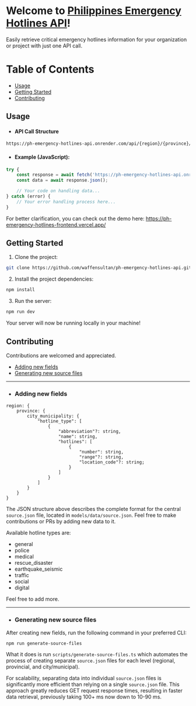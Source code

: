 # Welcome to [Philippines Emergency Hotlines API](https://github.com/waffensultan/philipppines-emergency-hotlines-api)!

Easily retrieve critical emergency hotlines information for your organization or project with just one API call.

# Table of Contents
- [Usage](#usage)
- [Getting Started](#getting-started)
- [Contributing](#contributing)

## Usage
* #### API Call Structure
```bash
https://ph-emergency-hotlines-api.onrender.com/api/{region}/{province}/{city_or_municipality}?hotline={hotline_type}
```
* #### Example (JavaScript):
```javascript
try {
    const response = await fetch('https://ph-emergency-hotlines-api.onrender.com/api/calabarzon/cavite/alfonso?hotline=police')
    const data = await response.json();

    // Your code on handling data...
} catch (error) {
    // Your error handling process here...
}
```
For better clarification, you can check out the demo here: https://ph-emergency-hotlines-frontend.vercel.app/

## Getting Started

1. Clone the project:
```bash
git clone https://github.com/waffensultan/ph-emergency-hotlines-api.git
```

2. Install the project dependencies:
```bash
npm install
```

3. Run the server:
```bash
npm run dev
```

Your server will now be running locally in your machine!

## Contributing
Contributions are welcomed and appreciated. 

- [Adding new fields](#adding-new-fields)
- [Generating new source files](#generating-new-source-files)

---

- ### Adding new fields
```
region: {
    province: {
        city_municipality: {
            "hotline_type": [
                {
                    "abbreviation"?: string,
                    "name": string,
                    "hotlines": [
                        {
                            "number": string,
                            "range"?: string,
                            "location_code"?: string;
                        }
                    ]
                }
            ]
        }
    }
}
```

The JSON structure above describes the complete format for the central `source.json` file, located in `models/data/source.json`.
Feel free to make contributions or PRs by adding new data to it.

Available hotline types are:
- general
- police
- medical
- rescue_disaster
- earthquake_seismic
- traffic
- social
- digital

Feel free to add more.

---

- ### Generating new source files
After creating new fields, run the following command in your preferred CLI:
```bash
npm run generate-source-files
```
What it does is run `scripts/generate-source-files.ts` which automates the process of creating separate `source.json` files for each level (regional, provincial, and city/municipal).

For scalability, separating data into individual `source.json` files is significantly more efficient than relying on a single `source.json` file. This approach greatly reduces GET request response times, resulting in faster data retrieval, previously taking 100+ ms now down to 10-90 ms.